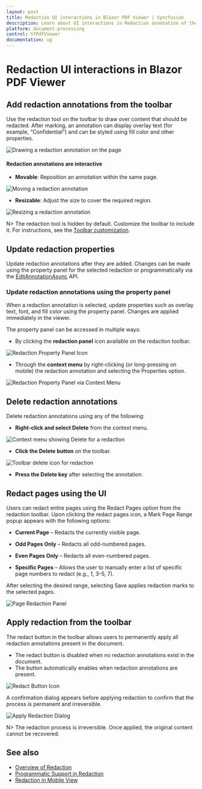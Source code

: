 ```yaml
---
layout: post
title: Redaction UI interactions in Blazor PDF Viewer | Syncfusion
description: Learn about UI interactions in Redaction annotation of the Syncfusion Blazor PDF Viewer (SfPdfViewer2) component.
platform: document-processing
control: SfPdfViewer
documentation: ug
---
```


# Redaction UI interactions in Blazor PDF Viewer

## Add redaction annotations from the toolbar

Use the redaction tool on the toolbar to draw over content that should be redacted. After marking, an annotation can display overlay text (for example, “Confidential”) and can be styled using fill color and other properties.

![Drawing a redaction annotation on the page](redaction-annotations-images/adding-redaction-annotation.png)

#### Redaction annotations are interactive

* **Movable**: Reposition an annotation within the same page.

![Moving a redaction annotation](redaction-annotations-images/moving-redaction-annotation.png)

* **Resizable**: Adjust the size to cover the required region.

![Resizing a redaction annotation](redaction-annotations-images/resizing-redaction-annotation.png)

N> The redaction tool is hidden by default. Customize the toolbar to include it. For instructions, see the [Toolbar customization](../toolbar-customization).

## Update redaction properties

Update redaction annotations after they are added. Changes can be made using the property panel for the selected redaction or programmatically via the [EditAnnotationAsync](https://help.syncfusion.com/cr/blazor/Syncfusion.Blazor.SfPdfViewer.PdfViewerBase.html#Syncfusion_Blazor_SfPdfViewer_PdfViewerBase_EditAnnotationAsync_Syncfusion_Blazor_SfPdfViewer_PdfAnnotation_) API.

### Update redaction annotations using the property panel

When a redaction annotation is selected, update properties such as overlay text, font, and fill color using the property panel. Changes are applied immediately in the viewer.

The property panel can be accessed in multiple ways:

* By clicking the **redaction panel** icon available on the redaction toolbar.

![Redaction Property Panel Icon](redaction-annotations-images/redaction-property-panel-icon.png)

* Through the **context menu** by right-clicking (or long-pressing on mobile) the redaction annotation and selecting the Properties option.

![Redaction Property Panel via Context Menu](redaction-annotations-images/redaction-property-panel-via-context-menu.png)

## Delete redaction annotations

Delete redaction annotations using any of the following:

* **Right-click and select Delete** from the context menu.

![Context menu showing Delete for a redaction](redaction-annotations-images/redaction-delete-context-menu.png)

* **Click the Delete button** on the toolbar.

![Toolbar delete icon for redaction](redaction-annotations-images/redaction-delete-icon.png)

* **Press the Delete key** after selecting the annotation.

## Redact pages using the UI

Users can redact entire pages using the Redact Pages option from the redaction toolbar. Upon clicking the redact pages icon, a Mark Page Range popup appears with the following options:

* **Current Page** – Redacts the currently visible page.

* **Odd Pages Only** – Redacts all odd-numbered pages.

* **Even Pages Only** – Redacts all even-numbered pages.

* **Specific Pages** – Allows the user to manually enter a list of specific page numbers to redact (e.g., 1, 3–5, 7).

After selecting the desired range, selecting Save applies redaction marks to the selected pages.

![Page Redaction Panel](redaction-annotations-images/page-redaction-panel.png)

## Apply redaction from the toolbar

The redact button in the toolbar allows users to permanently apply all redaction annotations present in the document.

* The redact button is disabled when no redaction annotations exist in the document.
* The button automatically enables when redaction annotations are present.

![Redact Button Icon](redaction-annotations-images/redact-button-icon.png)

A confirmation dialog appears before applying redaction to confirm that the process is permanent and irreversible.

![Apply Redaction Dialog](redaction-annotations-images/apply-redaction-dialog.png)

N> The redaction process is irreversible. Once applied, the original content cannot be recovered.

## See also

* [Overview of Redaction](./overview)
* [Programmatic Support in Redaction](./create-programmatically)
* [Redaction in Mobile View](./redaction-in-mobileView)